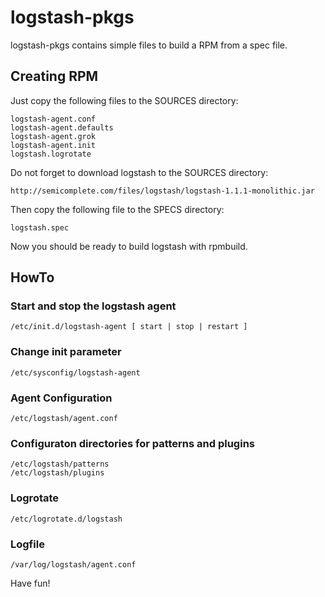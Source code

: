 # logstash-pkgs

logstash-pkgs contains simple files to build a RPM from a spec file.

## Creating RPM
Just copy the following files to the SOURCES directory:

    logstash-agent.conf
    logstash-agent.defaults
    logstash-agent.grok
    logstash-agent.init
    logstash.logrotate

Do not forget to download logstash to the SOURCES directory:

    http://semicomplete.com/files/logstash/logstash-1.1.1-monolithic.jar

Then copy the following file to the SPECS directory:

    logstash.spec

Now you should be ready to build logstash with rpmbuild.

## HowTo

### Start and stop the logstash agent

    /etc/init.d/logstash-agent [ start | stop | restart ]

### Change init parameter

    /etc/sysconfig/logstash-agent

### Agent Configuration

    /etc/logstash/agent.conf

### Configuraton directories for patterns and plugins

    /etc/logstash/patterns
    /etc/logstash/plugins

### Logrotate

    /etc/logrotate.d/logstash

### Logfile

    /var/log/logstash/agent.conf

Have fun!

